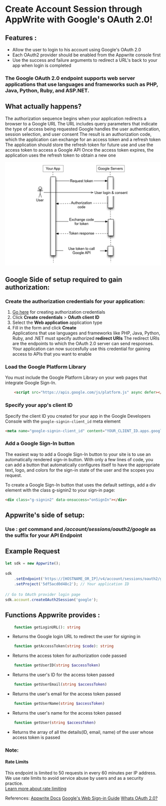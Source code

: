 # Create Account Session through AppWrite with Google's OAuth 2.0!

## Features :
- Allow the user to login to his account using Google's OAuth 2.0 
- Each OAuth2 provider should be enabled from the Appwrite console first
- Use the success and failure arguments to redirect a URL's back to your app when login is completed

### The Google OAuth 2.0 endpoint supports web server applications that use languages and frameworks such as PHP, Java, Python, Ruby, and ASP.NET.
## What actually happens?
The authorization sequence begins when your application redirects a browser to a Google URL
The URL includes query parameters that indicate the type of access being requested
Google handles the user authentication, session selection, and user consent
The result is an authorization code, which the application can exchange for an access token and a refresh token
The application should store the refresh token for future use and use the access token to access a Google API
Once the access token expires, the application uses the refresh token to obtain a new one

![OAuth Illustration](authorization-code.png "Whats OAuth 2.0?")

## Google Side of setup required to gain authorization:
### Create the authorization credentials for your application:
1. [Go here](https://console.developers.google.com/apis/credentials) for creating authorization credentials  
2. Click **Create credentials** > **OAuth client ID**
3. Select the **Web application** application type
4. Fill in the form and click **Create**  
Applications that use languages and frameworks like PHP, Java, Python, Ruby, and .NET must specify authorized **redirect URIs**
The redirect URIs are the endpoints to which the OAuth 2.0 server can send responses.
Your application can now succesfully use this credential for gaining access to APIs that you want to enable

### Load the Google Platform Library
You must include the Google Platform Library on your web pages that integrate Google Sign-In.
```html
    <script src="https://apis.google.com/js/platform.js" async defer></script>
```  

### Specify your app's client ID
Specify the client ID you created for your app in the Google Developers Console with the ```google-signin-client_id``` meta element
```html
<meta name="google-signin-client_id" content="YOUR_CLIENT_ID.apps.googleusercontent.com">
```
### Add a Google Sign-In button
The easiest way to add a Google Sign-In button to your site is to use an automatically rendered sign-in button. With only a few lines of code, you can add a button that automatically configures itself to have the appropriate text, logo, and colors for the sign-in state of the user and the scopes you request.

To create a Google Sign-In button that uses the default settings, add a div element with the class g-signin2 to your sign-in page:
```html
<div class="g-signin2" data-onsuccess="onSignIn"></div>
```

## Appwrite's side of setup:

### Use : _get_ command and _/account/sessions/oauth2/google_ as the suffix for your API Endpoint

## Example Request
```js
let sdk = new Appwrite();

sdk
    .setEndpoint('https://[HOSTNAME_OR_IP]/v4/account/sessions/oauth2/google') // Your API Endpoint
    .setProject('5df5acd0d48c2'); // Your application ID

// Go to OAuth provider login page
sdk.account.createOAuth2Session('google');
```

## Functions Appwrite provides :
```php 
    function getLoginURL(): string
```  
- Returns the Google login URL to redirect the user for signing in  

```php 
    function getAccessToken(string $code): string
```  
- Returns the access token for authorization code passed  

```php 
    function getUserID(string $accessToken) 
```
- Returns the user's ID for the access token passed  

```php 
    function getUserEmail(string $accessToken) 
```
- Returns the user's email for the access token passed  

```php 
    function getUserName(string $accessToken) 
```
- Returns the user's name for the access token passed  

```php 
    function getUser(string $accessToken) 
```
- Returns the array of all the details(ID, email, name) of the user whose access token is passed  

### Note:
#### Rate Limits
This endpoint is limited to 50 requests in every 60 minutes per IP address.   
We use rate limits to avoid service abuse by users and as a security practice.  
[Learn more about rate limiting](https://appwrite.io/docs/rate-limits)

References:
[Appwrite Docs](https://appwrite.io/docs/client/account?sdk=web)
[Google's Web Sign-in Guide](https://developers.google.com/identity/sign-in/web/sign-in)
[Whats OAuth 2.0?](https://developers.google.com/identity/protocols/oauth2)
